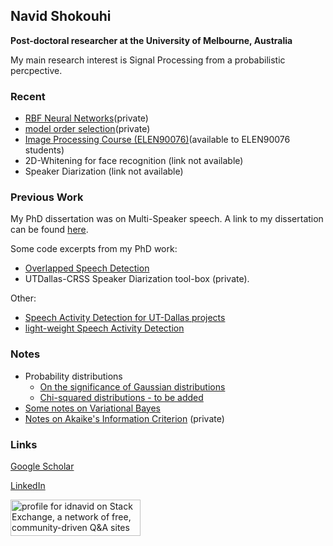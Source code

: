 ## Navid Shokouhi
**Post-doctoral researcher at the University of Melbourne, Australia**

My main research interest is Signal Processing from a probabilistic percpective. 

### Recent
  - [RBF Neural Networks](https://github.com/idnavid/RBFadapt)(private)
  - [model order selection](https://github.com/idnavid/selectOrder/blob/master/notes/readme.md)(private)
  - [Image Processing Course (ELEN90076)](https://github.com/idnavid/imageprocessing_elen90076)(available to ELEN90076 students)
  - 2D-Whitening for face recognition (link not available)
  - Speaker Diarization (link not available)


### Previous Work
My PhD dissertation was on Multi-Speaker speech. A link to my dissertation can be found [here](https://github.com/idnavid/dissertation/blob/master/SHOKOUHI-DISSERTATION-2017-rev3.pdf). 

Some code excerpts from my PhD work: 
- [Overlapped Speech Detection](https://github.com/idnavid/pyknograms)
- UTDallas-CRSS Speaker Diarization tool-box (private). 

Other: 
- [Speech Activity Detection for UT-Dallas projects](https://github.com/idnavid/speech_activity_detection)
- [light-weight Speech Activity Detection](https://github.com/idnavid/py_vad_tool)


### Notes
- Probability distributions
  - [On the significance of Gaussian distributions](https://github.com/idnavid/misc/blob/master/Gaussian_approximation.md)
  - [Chi-squared distributions - to be added](NA)
- [Some notes on Variational Bayes](https://github.com/idnavid/misc/blob/master/variationalbayes_doc1.ipynb)
- [Notes on Akaike's Information Criterion](https://github.com/idnavid/selectOrder/blob/master/docs/deriving_aic/deriving_aic.pdf) (private)



### Links

[Google Scholar](https://scholar.google.com/citations?user=DHxzPt8AAAAJ&hl=en&oi=ao)

[LinkedIn](https://www.linkedin.com/in/navidshokouhi/)

<a href="https://stackexchange.com/users/1800970/idnavid"><img src="https://stackexchange.com/users/flair/1800970.png" width="208" height="58" alt="profile for idnavid on Stack Exchange, a network of free, community-driven Q&amp;A sites" title="profile for idnavid on Stack Exchange, a network of free, community-driven Q&amp;A sites" /></a>
